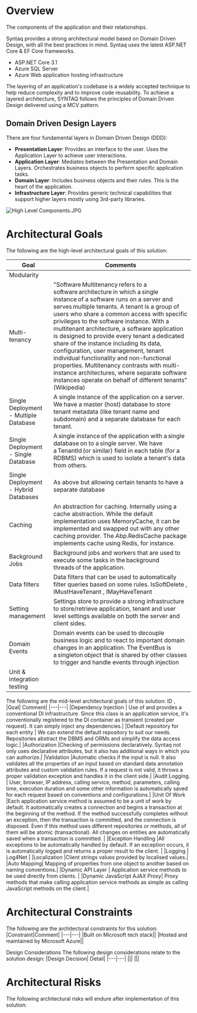# Overview
The components of the application and their relationships.

Syntaq provides a strong architectural model based on Domain Driven Design, with all the best practices in mind. Syntaq uses the latest ASP.NET Core & EF Core frameworks.  

- ASP.NET Core 3.1 
- Azure SQL Server 
- Azure Web application hosting infrastructure 

The layering of an application's codebase is a widely accepted technique to help reduce complexity and to improve code reusability. To achieve a layered architecture, SYNTAQ follows the principles of Domain Driven Design delivered using a MCV pattern. 

## Domain Driven Design Layers 

There are four fundamental layers in Domain Driven Design (DDD): 

- **Presentation Layer**: Provides an interface to the user. Uses the Application Layer to achieve user interactions. 
- **Application Layer**: Mediates between the Presentation and Domain Layers. Orchestrates business objects to perform specific application tasks. 
- **Domain Layer**: Includes business objects and their rules. This is the heart of the application. 
- **Infrastructure Layer**: Provides generic technical capabilities that support higher layers mostly using 3rd-party libraries. 

![High Level Components.JPG](/.attachments/High%20Level%20Components-b41f6256-79b9-4304-9dbb-00ffb9b77178.JPG)

# Architectural Goals
The following are the high-level architectural goals of this solution: 

|Goal|Comments|
|---|---|
|Modularity ||
|Multi-tenancy |"Software Multitenancy refers to a software architecture in which a single instance of a software runs on a server and serves multiple tenants. A tenant is a group of users who share a common access with specific privileges to the software instance. With a multitenant architecture, a software application is designed to provide every tenant a dedicated share of the instance including its data, configuration, user management, tenant individual functionality and non-functional properties. Multitenancy contrasts with multi-instance architectures, where separate software instances operate on behalf of different tenants" (Wikipedia) |
|Single Deployment - Multiple Database |A single instance of the application on a server. We have a master (host) database to store tenant metadata (like tenant name and subdomain) and a separate database for each tenant. |
|Single Deployment - Single Database |A single instance of the application with a single database on to a single server. We have a TenantId (or similar) field in each table (for a RDBMS) which is used to isolate a tenant's data from others.|
|Single Deployment - Hybrid Databases| As above but allowing certain tenants to have a separate database|
|Caching | An abstraction for caching. Internally using a cache abstraction. While the default implementation uses MemoryCache, it can be implemented and swapped out with any other caching provider. The Abp.RedisCache package implements cache using Redis, for instance. |
|Background Jobs | Background jobs and workers that are used to execute some tasks in the background threads of the application.|
|Data filters | Data filters that can be used to automatically filter queries based on some rules. IsSoftDelete , IMustHaveTenant , IMayHaveTenant |
|Setting management | Settings store to provide a strong infrastructure to store/retrieve application, tenant and user level settings available on both the server and client sides.|
|Domain Events |Domain events can be used to decouple business logic and to react to important domain changes in an application. The EventBus is a singleton object that is shared by other classes to trigger and handle events through injection|
|Unit & integration testing ||


The following are the mid-level architectural goals of this solution: ID , 
|Goal| Comment|
|---|---|
|Dependency Injection | Use of and provides a conventional DI infrastructure. Since this class is an application service, it's conventionally registered to the DI container as transient (created per request). It can simply inject any dependencies.|
|Default repository for each entity | We can extend the default repository to suit our needs. Repositories abstract the DBMS and ORMs and simplify the data access logic.|
|Authorization |Checking of permissions declaratively. Syntaq not only uses declarative attributes, but it also has additional ways in which you can authorize.|
|Validation |Automatic checks if the input is null. It also validates all the properties of an input based on standard data annotation attributes and custom validation rules. If a request is not valid, it throws a proper validation exception and handles it in the client side.|
|Audit Logging. | User, browser, IP address, calling service, method, parameters, calling time, execution duration and some other information is automatically saved for each request based on conventions and configurations.|
|Unit Of Work  |Each application service method is assumed to be a unit of work by default. It automatically creates a connection and begins a transaction at the beginning of the method. If the method successfully completes without an exception, then the transaction is committed, and the connection is disposed. Even if this method uses different repositories or methods, all of them will be atomic (transactional). All changes on entities are automatically saved when a transaction is committed. |
|Exception Handling |All exceptions to be automatically handled by default. If an exception occurs, it is automatically logged and returns a proper result to the client. |
|Logging | Log4Net |
|Localization |Client strings values provided by localised values.|
|Auto Mapping| Mapping of properties from one object to another based on naming conventions.|
|Dynamic API Layer | Application service methods to be used directly from clients. |
|Dynamic JavaScript AJAX Proxy| Proxy methods that make calling application service methods as simple as calling JavaScript methods on the client.|

# Architectural Constraints
The following are the architectural constraints for this solution: 
|Constraint|Comment|
|---|---|
|Built on Microsoft tech stack||
|Hosted and maintained by Microsoft Azure||

Design Considerations
The following design considerations relate to the solution design:
|Design Decision| Detail|
|---|---|
|||
|||

# Architectural Risks
The following architectural risks will endure after implementation of this solution: 

